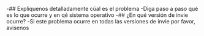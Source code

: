 -## Expliquenos detalladamente cúal es el problema
-Diga paso a paso qué es lo que ocurre y en qé sistema operativo
-## ¿En qué versión de invie ocurre?
-Si este problema ocurre en todas las versiones de invie por favor, avisenos
